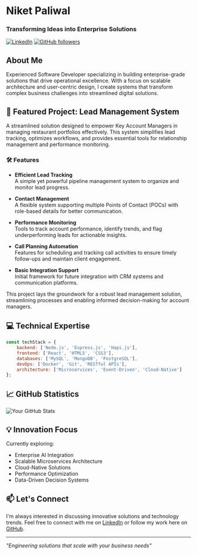 # Niket Paliwal
### Transforming Ideas into Enterprise Solutions

[![LinkedIn](https://img.shields.io/badge/LinkedIn-Connect-blue.svg)](https://linkedin.com/in/niket-paliwal)
[![GitHub followers](https://img.shields.io/github/followers/nikevil?label=Follow&style=social)](https://github.com/nikevil)

## About Me

Experienced Software Developer specializing in building enterprise-grade solutions that drive operational excellence. With a focus on scalable architecture and user-centric design, I create systems that transform complex business challenges into streamlined digital solutions.

## 🔭 Featured Project: Lead Management System  

A streamlined solution designed to empower Key Account Managers in managing restaurant portfolios effectively. This system simplifies lead tracking, optimizes workflows, and provides essential tools for relationship management and performance monitoring.  

### 🛠️ Features  

- **Efficient Lead Tracking**  
  A simple yet powerful pipeline management system to organize and monitor lead progress.  

- **Contact Management**  
  A flexible system supporting multiple Points of Contact (POCs) with role-based details for better communication.  

- **Performance Monitoring**  
  Tools to track account performance, identify trends, and flag underperforming leads for actionable insights.  

- **Call Planning Automation**  
  Features for scheduling and tracking call activities to ensure timely follow-ups and maintain client engagement.  

- **Basic Integration Support**  
  Initial framework for future integration with CRM systems and communication platforms.  

This project lays the groundwork for a robust lead management solution, streamlining processes and enabling informed decision-making for account managers.


## 💻 Technical Expertise

```javascript
const techStack = {
    backend: ['Node.js', 'Express.js', 'Hapi.js'],
    frontend: ['React', 'HTML5', 'CSS3'],
    databases: ['MySQL', 'MongoDB', 'PostgreSQL'],
    devOps: ['Docker', 'Git', 'RESTful APIs'],
    architecture: ['Microservices', 'Event-Driven', 'Cloud-Native']
};
```

## 📈 GitHub Statistics

![Your GitHub Stats](https://github-readme-stats.vercel.app/api?username=nikevil&show_icons=true&theme=dark)

## 💡 Innovation Focus

Currently exploring:
- Enterprise AI Integration
- Scalable Microservices Architecture
- Cloud-Native Solutions
- Performance Optimization
- Data-Driven Decision Systems

## 📫 Let's Connect

I'm always interested in discussing innovative solutions and technology trends. Feel free to connect with me on [LinkedIn](https://linkedin.com/in/niket-paliwal) or follow my work here on [GitHub](https://github.com/nikevil).

---
*"Engineering solutions that scale with your business needs"*
